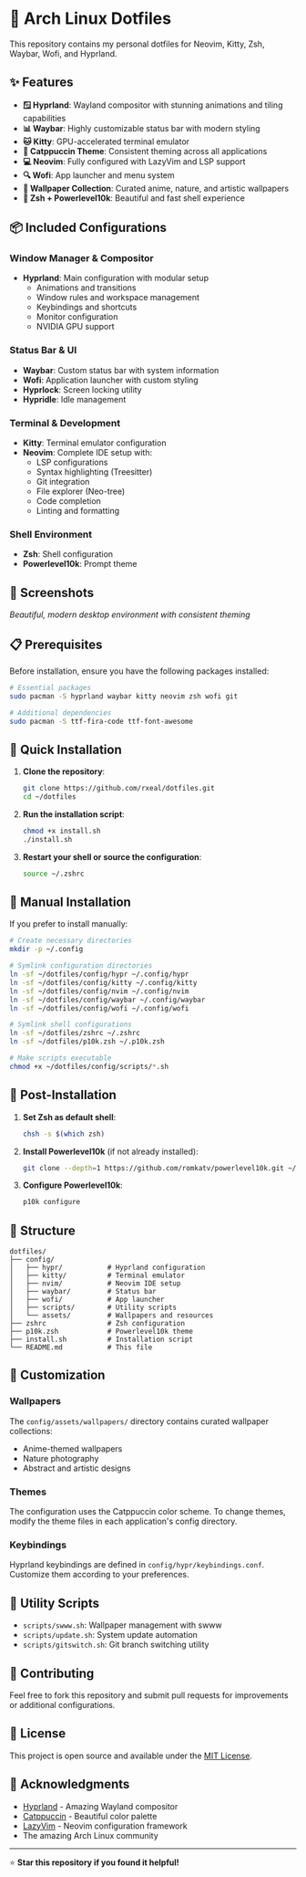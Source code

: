 # 🚀 Arch Linux Dotfiles

This repository contains my personal dotfiles for Neovim, Kitty, Zsh, Waybar, Wofi, and Hyprland.

## ✨ Features

- **🪟 Hyprland**: Wayland compositor with stunning animations and tiling capabilities
- **📊 Waybar**: Highly customizable status bar with modern styling
- **🐱 Kitty**: GPU-accelerated terminal emulator
- **🌸 Catppuccin Theme**: Consistent theming across all applications
- **💻 Neovim**: Fully configured with LazyVim and LSP support
- **🔍 Wofi**: App launcher and menu system
- **🎨 Wallpaper Collection**: Curated anime, nature, and artistic wallpapers
- **🔧 Zsh + Powerlevel10k**: Beautiful and fast shell experience

## 📦 Included Configurations

### Window Manager & Compositor
- **Hyprland**: Main configuration with modular setup
  - Animations and transitions
  - Window rules and workspace management
  - Keybindings and shortcuts
  - Monitor configuration
  - NVIDIA GPU support

### Status Bar & UI
- **Waybar**: Custom status bar with system information
- **Wofi**: Application launcher with custom styling
- **Hyprlock**: Screen locking utility
- **Hypridle**: Idle management

### Terminal & Development
- **Kitty**: Terminal emulator configuration
- **Neovim**: Complete IDE setup with:
  - LSP configurations
  - Syntax highlighting (Treesitter)
  - Git integration
  - File explorer (Neo-tree)
  - Code completion
  - Linting and formatting

### Shell Environment
- **Zsh**: Shell configuration
- **Powerlevel10k**: Prompt theme

## 🎨 Screenshots

*Beautiful, modern desktop environment with consistent theming*

## 📋 Prerequisites

Before installation, ensure you have the following packages installed:

```bash
# Essential packages
sudo pacman -S hyprland waybar kitty neovim zsh wofi git

# Additional dependencies
sudo pacman -S ttf-fira-code ttf-font-awesome
```

## 🚀 Quick Installation

1. **Clone the repository**:
   ```bash
   git clone https://github.com/rxeal/dotfiles.git
   cd ~/dotfiles
   ```

2. **Run the installation script**:
   ```bash
   chmod +x install.sh
   ./install.sh
   ```

3. **Restart your shell or source the configuration**:
   ```bash
   source ~/.zshrc
   ```

## 🔧 Manual Installation

If you prefer to install manually:

```bash
# Create necessary directories
mkdir -p ~/.config

# Symlink configuration directories
ln -sf ~/dotfiles/config/hypr ~/.config/hypr
ln -sf ~/dotfiles/config/kitty ~/.config/kitty
ln -sf ~/dotfiles/config/nvim ~/.config/nvim
ln -sf ~/dotfiles/config/waybar ~/.config/waybar
ln -sf ~/dotfiles/config/wofi ~/.config/wofi

# Symlink shell configurations
ln -sf ~/dotfiles/zshrc ~/.zshrc
ln -sf ~/dotfiles/p10k.zsh ~/.p10k.zsh

# Make scripts executable
chmod +x ~/dotfiles/config/scripts/*.sh
```

## 🎯 Post-Installation

1. **Set Zsh as default shell**:
   ```bash
   chsh -s $(which zsh)
   ```

2. **Install Powerlevel10k** (if not already installed):
   ```bash
   git clone --depth=1 https://github.com/romkatv/powerlevel10k.git ~/.oh-my-zsh/custom/themes/powerlevel10k
   ```

3. **Configure Powerlevel10k**:
   ```bash
   p10k configure
   ```

## 📁 Structure

```
dotfiles/
├── config/
│   ├── hypr/           # Hyprland configuration
│   ├── kitty/          # Terminal emulator
│   ├── nvim/           # Neovim IDE setup
│   ├── waybar/         # Status bar
│   ├── wofi/           # App launcher
│   ├── scripts/        # Utility scripts
│   └── assets/         # Wallpapers and resources
├── zshrc               # Zsh configuration
├── p10k.zsh            # Powerlevel10k theme
├── install.sh          # Installation script
└── README.md           # This file
```

## 🎨 Customization

### Wallpapers
The `config/assets/wallpapers/` directory contains curated wallpaper collections:
- Anime-themed wallpapers
- Nature photography
- Abstract and artistic designs

### Themes
The configuration uses the Catppuccin color scheme. To change themes, modify the theme files in each application's config directory.

### Keybindings
Hyprland keybindings are defined in `config/hypr/keybindings.conf`. Customize them according to your preferences.

## 🔧 Utility Scripts

- `scripts/swww.sh`: Wallpaper management with swww
- `scripts/update.sh`: System update automation
- `scripts/gitswitch.sh`: Git branch switching utility

## 🤝 Contributing

Feel free to fork this repository and submit pull requests for improvements or additional configurations.

## 📄 License

This project is open source and available under the [MIT License](LICENSE).

## 🙏 Acknowledgments

- [Hyprland](https://hyprland.org/) - Amazing Wayland compositor
- [Catppuccin](https://catppuccin.com/) - Beautiful color palette
- [LazyVim](https://lazyvim.org/) - Neovim configuration framework
- The amazing Arch Linux community

---

⭐ **Star this repository if you found it helpful!**